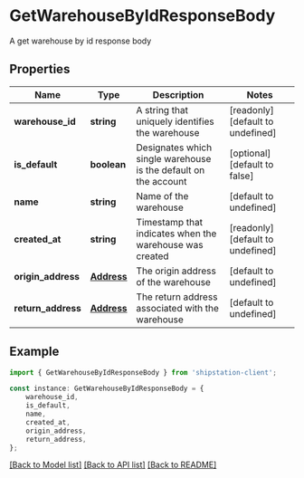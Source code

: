 # GetWarehouseByIdResponseBody

A get warehouse by id response body

## Properties

Name | Type | Description | Notes
------------ | ------------- | ------------- | -------------
**warehouse_id** | **string** | A string that uniquely identifies the warehouse | [readonly] [default to undefined]
**is_default** | **boolean** | Designates which single warehouse is the default on the account | [optional] [default to false]
**name** | **string** | Name of the warehouse | [default to undefined]
**created_at** | **string** | Timestamp that indicates when the warehouse was created | [readonly] [default to undefined]
**origin_address** | [**Address**](Address.md) | The origin address of the warehouse | [default to undefined]
**return_address** | [**Address**](Address.md) | The return address associated with the warehouse | [default to undefined]

## Example

```typescript
import { GetWarehouseByIdResponseBody } from 'shipstation-client';

const instance: GetWarehouseByIdResponseBody = {
    warehouse_id,
    is_default,
    name,
    created_at,
    origin_address,
    return_address,
};
```

[[Back to Model list]](../README.md#documentation-for-models) [[Back to API list]](../README.md#documentation-for-api-endpoints) [[Back to README]](../README.md)

